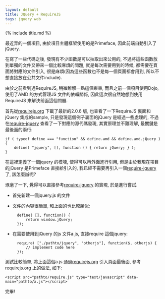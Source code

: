 ```yaml
---
layout: default
title: JQuery + RequireJS
tags: jquery web
---
```


{% include title.md %}

最近弄的一個項目, 由於項目主體框架使用的是Primeface, 因此前端自動引入了jQuery. 

在寫了一些代碼之後, 發現有不少函數是可以抽取出來公用的, 不過將這些函數放到單獨的文件又帶來一個比較麻煩的問題, 就是每次需要用到的時候, 都需要在頁面將對應的文件引入, 很是麻煩(因為這些函數也不是每一個頁面都會用到, 所以不想直接放在公共文件include).

由於之前看到過RequireJS, 稍微瞭解一點這個東東, 而且之前一個項目使用Dojo, 使用了AMD 的方式管理JS 文件的依賴關係, 因此這次很自然地想到使用RequireJS 來解決前面這個問題.

首先從[requirejs.org](http://requirejs.org/) 下載了最新的2.0.6 版, 也查看了一下RequireJS 裏面和jQuery 集成的sample, 只是發現這個例子裏面的jQuery 是經過一些處理的, 不過在[require-jquery](https://github.com/jrburke/require-jquery) 查看了一下對應的源代碼發現, 其實原理並不難理解, 最關鍵是最後面的兩行:

    if ( typeof define === "function" && define.amd && define.amd.jQuery ) {
        define( "jquery", [], function () { return jQuery; } );
    }

在這裡定義了一個jquery 的模塊, 使得可以再外面進行引用, 但是由於我現在項目的jQuery 是Primeface 直接給引入的, 我已經不需要再引入一個[require-jquery](https://github.com/jrburke/require-jquery) 了, 該怎麼辦呢?

琢磨了一下, 覺得可以直接參考[require-jquery](https://github.com/jrburke/require-jquery) 的實現, 於是進行嘗試.

- 首先新建一個jquery.js 的文件
- 文件的內容很簡單, 和上面的也比較類似:

        define( [], function() {
            return window.jQuery;
        });

- 在需要使用到jQuery 的js 文件a.js, 直接require 這個jquery:

        require( ["./pathto/jquery", "otherjs"], function($, otherjs) {
            // implement code here
        });

測試比較簡單, 將上面這個a.js 通過[requirejs.org](http://requirejs.org/) 引入頁面最後面, 參考[requirejs.org](http://requirejs.org/) 上的做法, 如下:

    <script src="pathto/require.js" type="text/javascript" data-main="pathto/a.js"></script>

完畢!